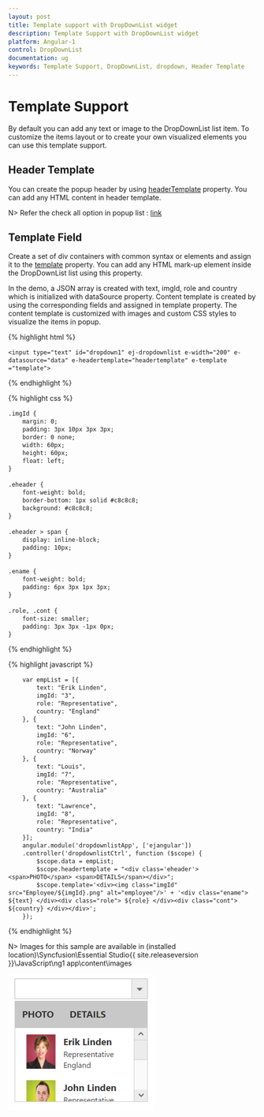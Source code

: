 ```yaml
---
layout: post
title: Template support with DropDownList widget
description: Template Support with DropDownList widget
platform: Angular-1
control: DropDownList
documentation: ug
keywords: Template Support, DropDownList, dropdown, Header Template
---
```


# Template Support

By default you can add any text or image to the DropDownList list item. To customize the items layout or to create your own visualized elements you can use this template support.

## Header Template

You can create the popup header by using [headerTemplate](http://helpjs.syncfusion.com/api/js/ejdropdownlist#members:headertemplate) property. You can add any HTML content in header template.

N> Refer the check all option in popup list : [link](http://help.syncfusion.com/js/dropdownlist/howto#add-check-all-option-in-popup-list)

## Template Field

Create a set of div containers with common syntax or elements and assign it to the [template](http://helpjs.syncfusion.com/api/js/ejdropdownlist#members:template) property. You can add any HTML mark-up element inside the DropDownList list using this property.

In the demo, a JSON array is created with text, imgId, role and country which is initialized with dataSource property. Content template is created by using the corresponding fields and assigned in template property. The content template is customized with images and custom CSS styles to visualize the items in popup.

{% highlight html %}

    <input type="text" id="dropdown1" ej-dropdownlist e-width="200" e-datasource="data" e-headertemplate="headertemplate" e-template ="template">
	 
{% endhighlight %}

{% highlight css %}
	
    .imgId {
        margin: 0;
        padding: 3px 10px 3px 3px;
        border: 0 none;
        width: 60px;
        height: 60px;
        float: left;
    }
    
    .eheader {
        font-weight: bold;
        border-bottom: 1px solid #c8c8c8;
        background: #c8c8c8;
    }
    
    .eheader > span {
        display: inline-block;
        padding: 10px;
    }
    
    .ename {
        font-weight: bold;
        padding: 6px 3px 1px 3px;
    }
    
    .role, .cont {
        font-size: smaller;
        padding: 3px 3px -1px 0px;
    }
		 
{% endhighlight %}

{% highlight javascript %}

        var empList = [{
            text: "Erik Linden",
            imgId: "3",
            role: "Representative",
            country: "England"
        }, {
            text: "John Linden",
            imgId: "6",
            role: "Representative",
            country: "Norway"
        }, {
            text: "Louis",
            imgId: "7",
            role: "Representative",
            country: "Australia"
        }, {
            text: "Lawrence",
            imgId: "8",
            role: "Representative",
            country: "India"
        }];
        angular.module('dropdownlistApp', ['ejangular'])
        .controller('dropdownlistCtrl', function ($scope) {
            $scope.data = empList;
            $scope.headertemplate = "<div class='eheader'><span>PHOTO</span> <span>DETAILS</span></div>";
            $scope.template='<div><img class="imgId" src="Employee/${imgId}.png" alt="employee"/>' + '<div class="ename"> ${text} </div><div class="role"> ${role} </div><div class="cont"> ${country} </div></div>';
        });
             
{% endhighlight %}

N> Images for this sample are available in (installed location)\Syncfusion\Essential Studio\{{ site.releaseversion }}\JavaScript\ng1 app\content\images<br/>

![](TemplateSupport_images/TemplateSupport_img1.png)